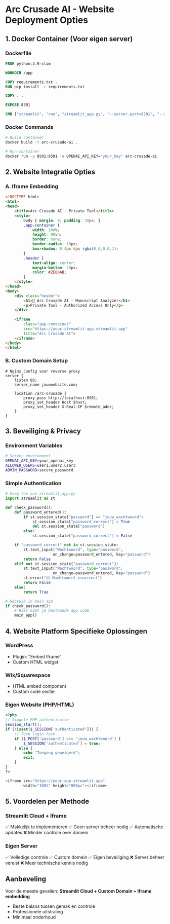 # Arc Crusade AI - Website Deployment Opties

## 1. Docker Container (Voor eigen server)

### Dockerfile
```dockerfile
FROM python:3.9-slim

WORKDIR /app

COPY requirements.txt .
RUN pip install -r requirements.txt

COPY . .

EXPOSE 8501

CMD ["streamlit", "run", "streamlit_app.py", "--server.port=8501", "--server.address=0.0.0.0"]
```

### Docker Commands
```bash
# Build container
docker build -t arc-crusade-ai .

# Run container
docker run -p 8501:8501 -e OPENAI_API_KEY="your_key" arc-crusade-ai
```

## 2. Website Integratie Opties

### A. Iframe Embedding
```html
<!DOCTYPE html>
<html>
<head>
    <title>Arc Crusade AI - Private Tool</title>
    <style>
        body { margin: 0; padding: 20px; }
        .app-container { 
            width: 100%; 
            height: 90vh; 
            border: none; 
            border-radius: 10px;
            box-shadow: 0 4px 6px rgba(0,0,0,0.1);
        }
        .header {
            text-align: center;
            margin-bottom: 20px;
            color: #2E86AB;
        }
    </style>
</head>
<body>
    <div class="header">
        <h1>🏰 Arc Crusade AI - Manuscript Analyzer</h1>
        <p>Private Tool - Authorized Access Only</p>
    </div>
    
    <iframe 
        class="app-container"
        src="https://your-streamlit-app.streamlit.app"
        title="Arc Crusade AI">
    </iframe>
</body>
</html>
```

### B. Custom Domain Setup
```nginx
# Nginx config voor reverse proxy
server {
    listen 80;
    server_name jouwwebsite.com;
    
    location /arc-crusade {
        proxy_pass http://localhost:8501;
        proxy_set_header Host $host;
        proxy_set_header X-Real-IP $remote_addr;
    }
}
```

## 3. Beveiliging & Privacy

### Environment Variables
```bash
# Server environment
OPENAI_API_KEY=your_openai_key
ALLOWED_USERS=user1,user2,user3
ADMIN_PASSWORD=secure_password
```

### Simple Authentication
```python
# Voeg toe aan streamlit_app.py
import streamlit as st

def check_password():
    def password_entered():
        if st.session_state["password"] == "jouw_wachtwoord":
            st.session_state["password_correct"] = True
            del st.session_state["password"]
        else:
            st.session_state["password_correct"] = False

    if "password_correct" not in st.session_state:
        st.text_input("Wachtwoord", type="password", 
                     on_change=password_entered, key="password")
        return False
    elif not st.session_state["password_correct"]:
        st.text_input("Wachtwoord", type="password", 
                     on_change=password_entered, key="password")
        st.error("😕 Wachtwoord incorrect")
        return False
    else:
        return True

# Gebruik in main app
if check_password():
    # Hier komt je bestaande app code
    main_app()
```

## 4. Website Platform Specifieke Oplossingen

### WordPress
- Plugin: "Embed Iframe"
- Custom HTML widget

### Wix/Squarespace
- HTML embed component
- Custom code sectie

### Eigen Website (PHP/HTML)
```php
<?php
// Simpele PHP authenticatie
session_start();
if (!isset($_SESSION['authenticated'])) {
    // Toon login form
    if ($_POST['password'] === 'jouw_wachtwoord') {
        $_SESSION['authenticated'] = true;
    } else {
        echo "Toegang geweigerd";
        exit;
    }
}
?>

<iframe src="https://your-app.streamlit.app" 
        width="100%" height="800px"></iframe>
```

## 5. Voordelen per Methode

### Streamlit Cloud + Iframe
✅ Makkelijk te implementeren
✅ Geen server beheer nodig
✅ Automatische updates
❌ Minder controle over domein

### Eigen Server
✅ Volledige controle
✅ Custom domein
✅ Eigen beveiliging
❌ Server beheer vereist
❌ Meer technische kennis nodig

## Aanbeveling
Voor de meeste gevallen: **Streamlit Cloud + Custom Domain + Iframe embedding**
- Beste balans tussen gemak en controle
- Professionele uitstraling
- Minimaal onderhoud